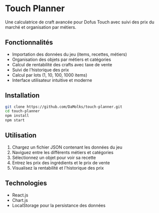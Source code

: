 # Touch Planner

Une calculatrice de craft avancée pour Dofus Touch avec suivi des prix du marché et organisation par métiers.

## Fonctionnalités

- Importation des données du jeu (items, recettes, métiers)
- Organisation des objets par métiers et catégories
- Calcul de rentabilité des crafts avec taxe de vente
- Suivi de l'historique des prix
- Calcul par lots (1, 10, 100, 1000 items)
- Interface utilisateur intuitive et moderne

## Installation

```bash
git clone https://github.com/DaMolks/touch-planner.git
cd touch-planner
npm install
npm start
```

## Utilisation

1. Chargez un fichier JSON contenant les données du jeu
2. Naviguez entre les différents métiers et catégories
3. Sélectionnez un objet pour voir sa recette
4. Entrez les prix des ingrédients et le prix de vente
5. Visualisez la rentabilité et l'historique des prix

## Technologies

- React.js
- Chart.js
- LocalStorage pour la persistance des données
